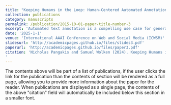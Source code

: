 ```yaml
---
title: "Keeping Humans in the Loop: Human-Centered Automated Annotation with Generative AI"
collection: publications
category: manuscripts
permalink: /publication/2015-10-01-paper-title-number-3
excerpt: 'Automated text annotation is a compelling use case for generative large language models (LLMs) in social media re-search. Recent work suggests that LLMs can achieve strongperformance on annotation tasks; however, these studies evaluate LLMs on a small number of tasks and likely suffer from contamination due to a reliance on public benchmark datasets. Here, we test a human-centered frameworkfor responsibly evaluating artificial intelligence tools usedin automated annotation. We use GPT-4 to replicate 27 annotation tasks across 11 password-protected datasets fromrecently published computational social science articles in high-impact journals. For each task, we compare GPT-4 an-notations against human-annotated ground-truth labels andagainst annotations from separate supervised classificationmodels fine-tuned on human-generated labels. Although thequality of LLM labels is generally high, we find significant variation in LLM performance across tasks, even withindatasets. Our findings underscore the importance of a human-centered workflow and careful evaluation standards: Automated annotations significantly diverge from human judgment in numerous scenarios, despite various optimizationstrategies such as prompt tuning. Grounding automated annotation in validation labels generated by humans is essentialfor responsible evaluation.'
date: '2025-1-1'
venue: 'International AAAI Conference on Web and Social Media (ICWSM)'
slidesurl: 'http://academicpages.github.io/files/slides3.pdf'
paperurl: 'http://academicpages.github.io/files/paper3.pdf'
citation: 'Nicholas Pangakis and Samuel Wolken (2024). Keeping Humans in the Loop: Human-Centered Automated Annotation with Generative AI. Proceedings of the International AAAI Conference on Web and Social Media.
'
---
```


The contents above will be part of a list of publications, if the user clicks the link for the publication than the contents of section will be rendered as a full page, allowing you to provide more information about the paper for the reader. When publications are displayed as a single page, the contents of the above "citation" field will automatically be included below this section in a smaller font.

